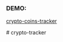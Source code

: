 <h3>DEMO:</h3>
<p><a href='https://crypto-coins-tracker.vercel.app/'>crypto-coins-tracker</a></p>
#   c r y p t o - t r a c k e r  
 